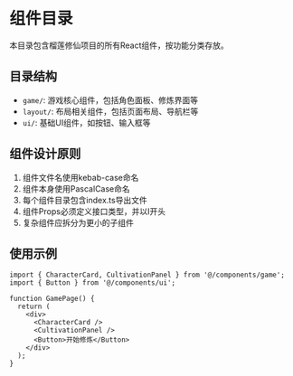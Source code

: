 # 组件目录

本目录包含榴莲修仙项目的所有React组件，按功能分类存放。

## 目录结构

- `game/`: 游戏核心组件，包括角色面板、修炼界面等
- `layout/`: 布局相关组件，包括页面布局、导航栏等
- `ui/`: 基础UI组件，如按钮、输入框等

## 组件设计原则

1. 组件文件名使用kebab-case命名
2. 组件本身使用PascalCase命名
3. 每个组件目录包含index.ts导出文件
4. 组件Props必须定义接口类型，并以I开头
5. 复杂组件应拆分为更小的子组件

## 使用示例

```tsx
import { CharacterCard, CultivationPanel } from '@/components/game';
import { Button } from '@/components/ui';

function GamePage() {
  return (
    <div>
      <CharacterCard />
      <CultivationPanel />
      <Button>开始修炼</Button>
    </div>
  );
}
```